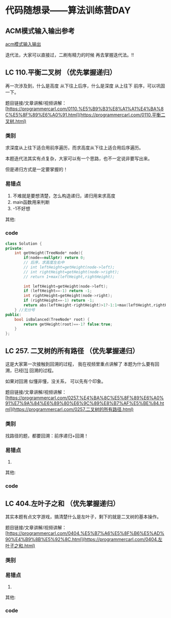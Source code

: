 # 代码随想录——算法训练营DAY
## ACM模式输入输出参考
[acm模式输入输出](https://blog.csdn.net/qq_46046431/article/details/129266738?ops_request_misc=%257B%2522request%255Fid%2522%253A%2522170488815716800197032506%2522%252C%2522scm%2522%253A%252220140713.130102334.pc%255Fall.%2522%257D&request_id=170488815716800197032506&biz_id=0&utm_medium=distribute.pc_search_result.none-task-blog-2~all~first_rank_ecpm_v1~rank_v31_ecpm-2-129266738-null-null.142%5Ev99%5Epc_search_result_base6&utm_term=acm%E6%A8%A1%E5%BC%8F%E8%AF%BB%E5%85%A5vector&spm=1018.2226.3001.4187)

 

迭代法，大家可以直接过，二刷有精力的时候 再去掌握迭代法。!!



## LC  110.平衡二叉树 （优先掌握递归）

再一次涉及到，什么是高度 从下往上后序，什么是深度 从上往下 前序，可以巩固一下。 

题目链接/文章讲解/视频讲解：[https://programmercarl.com/0110.%E5%B9%B3%E8%A1%A1%E4%BA%8C%E5%8F%89%E6%A0%91.html](https://programmercarl.com/0110.平衡二叉树.html)



### 类别

求深度从上往下适合用前序遍历，而求高度从下往上适合用后序遍历。

本题迭代法其实有点复杂，大家可以有一个思路，也不一定说非要写出来。

但是递归方式是一定要掌握的！

### 易错点

1. 不难就是要想清楚，怎么构造递归，递归用来求高度
2. main函数用来判断
3. -1不好想

其他:

### code

```cpp
class Solution {
private:
    int getHeight(TreeNode* node){
        if(node==nullptr) return 0;
        // 后序，求高度左右中
        // int leftHeight=getHeight(node->left);
        // int rightHeight=getHeight(node->right);
        // return 1+max(leftHeight,rightHeight);
        
        int leftHeight=getHeight(node->left);
        if (leftHeight==-1) return -1;
        int rightHeight=getHeight(node->right);
        if (rightHeight==-1) return -1;
        return abs(leftHeight-rightHeight)>1?-1:1+max(leftHeight,rightHeight);
    } //无分号
public:
    bool isBalanced(TreeNode* root) {
        return getHeight(root)==-1? false:true;
    }
};
```



## LC 257. 二叉树的所有路径 （优先掌握递归） 

 

这是大家第一次接触到回溯的过程， 我在视频里重点讲解了 本题为什么要有回溯，已经[[1\]](#_msocom_1) 回溯的过程。 

 

如果对回溯 似懂非懂，没关系， 可以先有个印象。 

 

题目链接/文章讲解/视频讲解：[https://programmercarl.com/0257.%E4%BA%8C%E5%8F%89%E6%A0%91%E7%9A%84%E6%89%80%E6%9C%89%E8%B7%AF%E5%BE%84.html](https://programmercarl.com/0257.二叉树的所有路径.html)

### 类别

找路径的题，都要回溯：前序递归+回溯！

### 易错点

1. 

其他:

### code



## LC 404.左叶子之和 （优先掌握递归）

 

其实本题有点文字游戏，搞清楚什么是左叶子，剩下的就是二叉树的基本操作。

 

题目链接/文章讲解/视频讲解：[https://programmercarl.com/0404.%E5%B7%A6%E5%8F%B6%E5%AD%90%E4%B9%8B%E5%92%8C.html](https://programmercarl.com/0404.左叶子之和.html) 



### 类别



### 易错点

1. 

其他:

### code